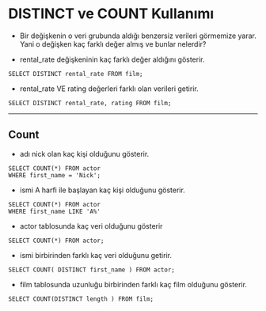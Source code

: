 # DISTINCT  ve COUNT Kullanımı

* Bir değişkenin o veri grubunda aldığı benzersiz verileri görmemize yarar. Yani o değişken kaç farklı değer almış ve bunlar nelerdir?

- rental_rate değişkeninin kaç farklı değer aldığını gösterir.
```
SELECT DISTINCT rental_rate FROM film;
```
- rental_rate VE rating değerleri farklı olan verileri getirir.
```
SELECT DISTINCT rental_rate, rating FROM film;  
```
--------
## Count
- adı nick olan kaç kişi olduğunu gösterir.
```
SELECT COUNT(*) FROM actor
WHERE first_name = 'Nick';        			 
```
- ismi A harfi ile başlayan kaç kişi olduğunu gösterir.
```
SELECT COUNT(*) FROM actor
WHERE first_name LIKE 'A%'        			
```
- actor tablosunda kaç veri olduğunu gösterir
```
SELECT COUNT(*) FROM actor;      			
```
- ismi birbirinden farklı kaç veri olduğunu getirir.
```
SELECT COUNT( DISTINCT first_name ) FROM actor; 
```
- film tablosunda uzunluğu birbirinden farklı kaç film olduğunu gösterir.
```
SELECT COUNT(DISTINCT length ) FROM film;   	
```





